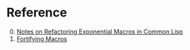 # Reference

0. [Notes on Refactoring Exponential Macros in Common Lisp](https://arxiv.org/abs/2305.02991)
0. [Fortifying Macros](https://www2.ccs.neu.edu/racket/pubs/icfp10-cf.pdf)

